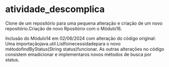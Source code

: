 # atividade_descomplica
Clone de um repositório para uma pequena alteração e criação de um novo repositório.Criação de novo Rpositório com o Módulo16.

Inclusão do Módulo14 em 02/06/2024 com alteração do código original: 
Uma importaçãojava.util.Listfoinecessidadepara o novo métodofindByStatus(String status)funcionar.
As outras alterações no código consistem emadicionar e implementaros novos métodos de busca por status.

